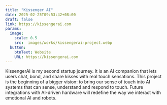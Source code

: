 ```yaml
---
title: "Kissenger AI"
date: 2025-02-25T09:53:42+08:00
draft: false
link: https://kissengerai.com
params:
  image:
    scale: 0.5
    src:  images/works/kissengerai-project.webp
  button:
    btnText: Website
    URL: https://kissengerai.com
---
```


KissengerAI is my second startup journey. It is an AI companion that lets users chat, bond, and share kisses with real touch sensations. This project is the beginning of a bigger vision: to bring our sense of touch into AI systems that can sense, understand and respond to touch. Future integrations with AI-driven hardware will redefine the way we interact with emotional AI and robots.
